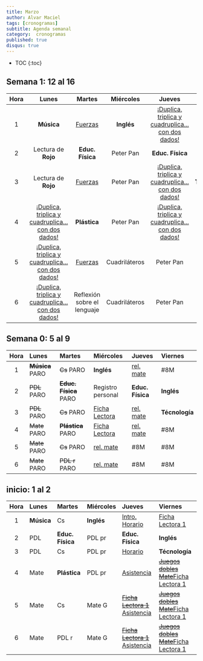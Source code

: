 ```yaml
---
title: Marzo
author: Alvar Maciel
tags: [cronogramas]
subtitle: Agenda semanal
category:  cronogramas
published: true
disqus: true
---
```

<!--
|Hora|Lunes                    |Martes                     |Miércoles                  |Jueves                  |Viernes                  |
|:--:|:------------------------|:--------------------------|:--------------------------|:---------------------  |:------------------------|
|1   |**Música**               |Cs                         |**Inglés**                 |Mate                    |PDL r                    |
|2   |PDL                      |**Educ. Física**           |PDL pr                     |**Educ. Física**        |**Inglés**               |
|3   |PDL                      |Cs                         |PDL pr                     |Mate                    |**Técnología**           |
|4   |Mate                     |**Plástica**               |PDL pr                     |Mate                    |Cs                       |
|5   |Mate                     |Cs                         |Mate G                     |PDL pr                  |Cs                       |
|6   |Mate                     |PDL r                      |Mate G                     |PDL pr                  |Cs                       |
-->

* TOC
{:toc}

## Semana 1: 12 al 16

|Hora|Lunes|Martes|Miércoles|Jueves|Viernes|
|:---:|:----:|:-----:|:-------:|:------:|:------:|
|1|**Música**|[Fuerzas]({{site.baseurl}}/modules/proyectos/fuerzas/)|**Inglés**|[¡Duplica, triplica y cuadruplica... con dos dados!]({{site.baseurl}}/assets/docs/MAT_Multiples_problemas.pdf)|Peter Pan|
|2|Lectura de **Rojo** |**Educ. Física**|Peter Pan|**Educ. Física**|**Inglés**|
|3|Lectura de **Rojo**|[Fuerzas]({{site.baseurl}}/modules/proyectos/fuerzas/)|Peter Pan|[¡Duplica, triplica y cuadruplica... con dos dados!]({{site.baseurl}}/assets/docs/MAT_Multiples_problemas.pdf)|**Técnología**|
|4|[¡Duplica, triplica y cuadruplica... con dos dados!]({{site.baseurl}}/assets/docs/MAT_Multiples_problemas.pdf) |**Plástica**|Peter Pan|[¡Duplica, triplica y cuadruplica... con dos dados!]({{site.baseurl}}/assets/docs/MAT_Multiples_problemas.pdf)|[Fuerzas]({{site.baseurl}}/modules/proyectos/fuerzas/)|
|5|[¡Duplica, triplica y cuadruplica... con dos dados!]({{site.baseurl}}/assets/docs/MAT_Multiples_problemas.pdf) |[Fuerzas]({{site.baseurl}}/modules/proyectos/fuerzas/)|Cuadriláteros|Peter Pan|[Fuerzas]({{site.baseurl}}/modules/proyectos/fuerzas/)|
|6|[¡Duplica, triplica y cuadruplica... con dos dados!]({{site.baseurl}}/assets/docs/MAT_Multiples_problemas.pdf) |Reflexión sobre el lenguaje|Cuadriláteros|Peter Pan|[Fuerzas]({{site.baseurl}}/modules/proyectos/fuerzas/)|


## Semana 0: 5 al 9

|Hora|Lunes                    |Martes                     |Miércoles                  |Jueves                  |Viernes                  |
|:--:|:------------------------|:--------------------------|:--------------------------|:---------------------  |:------------------------|
|1   |~~**Música**~~ PARO      |~~Cs~~ PARO                |**Inglés**                 |[rel. mate]({{site.baseurl}}/modules/proyectos/relevamiento-punto-de-partida/#juego-duplica-triplica-y-cuadriplica-con-dados)|#8M                    |
|2   |~~PDL~~ PARO             |~~**Educ. Física**~~ PARO  |Registro personal          |**Educ. Física**        |**Inglés**               |
|3   |~~PDL~~ PARO             |~~Cs~~ PARO                |[Ficha Lectora]({{site.baseurl}}/modules/proyectos/relevamiento-punto-de-partida/#ficha-lectora-cuadernillo-de-5to-grado)|[rel. mate]({{site.baseurl}}/modules/proyectos/relevamiento-punto-de-partida/#juego-duplica-triplica-y-cuadriplica-con-dados)|**Técnología**           |
|4   |~~Mate~~ PARO            |~~**Plástica**~~ PARO      |[Ficha Lectora]({{site.baseurl}}/modules/proyectos/relevamiento-punto-de-partida/#ficha-lectora-cuadernillo-de-5to-grado)|[rel. mate]({{site.baseurl}}/modules/proyectos/relevamiento-punto-de-partida/#juego-duplica-triplica-y-cuadriplica-con-dados)|#8M                       |
|5   |~~Mate~~ PARO            |~~Cs~~ PARO                |[rel. mate]({{site.baseurl}}/modules/proyectos/relevamiento-punto-de-partida/#juego-duplica-triplica-y-cuadriplica-con-dados)|#8M                  |#8M                       |
|6   |~~Mate~~ PARO            |~~PDL r~~ PARO             |[rel. mate]({{site.baseurl}}/modules/proyectos/relevamiento-punto-de-partida/#juego-duplica-triplica-y-cuadriplica-con-dados)|#8M                  |#8M                       |

## inicio: 1 al 2

|Hora|Lunes                    |Martes                     |Miércoles                  |Jueves                  |Viernes                  |
|:--:|:------------------------|:--------------------------|:--------------------------|:---------------------  |:------------------------|
|1   |**Música**               |Cs                         |**Inglés**                 |[Intro. Horario]({{site.baseurl}}/modules/proyectos/relevamiento-punto-de-partida/#horarios-registros-y-juegos-dobles)          |[Ficha Lectora 1]({{site.baseurl}}/modules/proyectos/relevamiento-punto-de-partida/#ficha-lectora-cuadernillo-de-5to-grado)|
|2   |PDL                      |**Educ. Física**           |PDL pr                     |**Educ. Física**        |**Inglés**|
|3   |PDL                      |Cs                         |PDL pr                     |[Horario]({{site.baseurl}}/modules/proyectos/relevamiento-punto-de-partida/#horarios-registros-y-juegos-dobles)                 |**Técnología**|
|4   |Mate                     |**Plástica**               |PDL pr                     |[Asistencia]({{site.baseurl}}/modules/proyectos/relevamiento-punto-de-partida/#horarios-registros-y-juegos-dobles)              |~~[Juegos dobles Mate]({{site.baseurl}}/modules/proyectos/relevamiento-punto-de-partida/#horarios-registros-y-juegos-dobles)~~[Ficha Lectora 1]({{site.baseurl}}/modules/proyectos/relevamiento-punto-de-partida/#ficha-lectora-cuadernillo-de-5to-grado)|
|5   |Mate                     |Cs                         |Mate G                     |~~[Ficha Lectora 1]({{site.baseurl}}/modules/proyectos/relevamiento-punto-de-partida/#ficha-lectora-cuadernillo-de-5to-grado)~~ [Asistencia]({{site.baseurl}}/modules/proyectos/relevamiento-punto-de-partida/#horarios-registros-y-juegos-dobles)         |~~[Juegos dobles Mate]({{site.baseurl}}/modules/proyectos/relevamiento-punto-de-partida/#horarios-registros-y-juegos-dobles)~~[Ficha Lectora 1]({{site.baseurl}}/modules/proyectos/relevamiento-punto-de-partida/#ficha-lectora-cuadernillo-de-5to-grado)|
|6   |Mate                     |PDL r                      |Mate G                     |~~[Ficha Lectora 1]({{site.baseurl}}/modules/proyectos/relevamiento-punto-de-partida/#ficha-lectora-cuadernillo-de-5to-grado)~~ [Asistencia]({{site.baseurl}}/modules/proyectos/relevamiento-punto-de-partida/#horarios-registros-y-juegos-dobles)         |~~[Juegos dobles Mate]({{site.baseurl}}/modules/proyectos/relevamiento-punto-de-partida/#horarios-registros-y-juegos-dobles)~~[Ficha Lectora 1]({{site.baseurl}}/modules/proyectos/relevamiento-punto-de-partida/#ficha-lectora-cuadernillo-de-5to-grado)|
